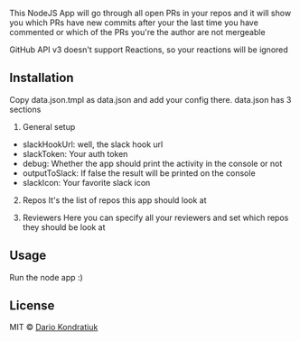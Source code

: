 This NodeJS App will go through all open PRs in your repos and it will show you which PRs have new commits after your the last time you have commented or which of the PRs you're the author are not mergeable

GitHub API v3 doesn't support Reactions, so your reactions will be ignored 

## Installation

Copy data.json.tmpl as data.json and add your config there.
data.json has 3 sections

1. General setup

 * slackHookUrl: well, the slack hook url
 * slackToken: Your auth token
 * debug: Whether the app should print the activity in the console or not
 * outputToSlack: If false the result will be printed on the console
 * slackIcon: Your favorite slack icon
 
2. Repos
It's the list of repos this app should look at

3. Reviewers
Here you can specify all your reviewers and set which repos they should be look at

## Usage

Run the node app :)

## License

MIT © [Dario Kondratiuk]()
